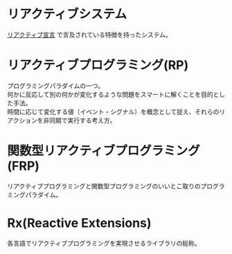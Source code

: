 # リアクティブシステム  
[リアクティブ宣言](https://www.reactivemanifesto.org/ja) で言及されている特徴を持ったシステム。  
  
# リアクティブプログラミング(RP)  
プログラミングパラダイムの一つ。  
何かに反応して別の何かが変化するような問題をスマートに解くことを目的とした手法。  
時間に応じて変化する値（イベント・シグナル）を概念として捉え、それらのリアクションを非同期で実行する考え方。  
  
# 関数型リアクティブプログラミング(FRP)  
リアクティブプログラミングと関数型プログラミングのいいとこ取りのプログラミングパラダイム。  
  
# Rx(Reactive Extensions)  
各言語でリアクティブプログラミングを実現させるライブラリの総称。  
  
